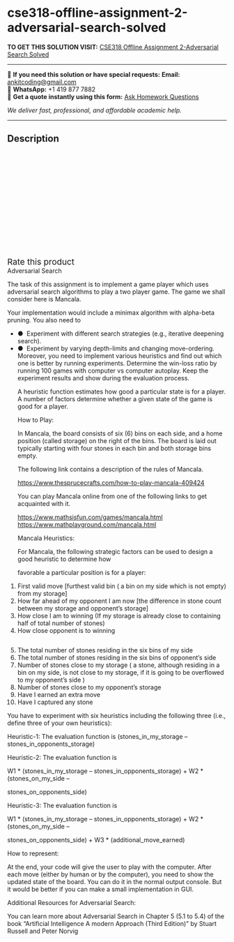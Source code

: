 # cse318-offline-assignment-2-adversarial-search-solved
**TO GET THIS SOLUTION VISIT:** [CSE318 Offline Assignment 2-Adversarial Search Solved](https://www.ankitcodinghub.com/product/cse318-offline-assignment-2-adversarial-search-solved/)


---

📩 **If you need this solution or have special requests:** **Email:** ankitcoding@gmail.com  
📱 **WhatsApp:** +1 419 877 7882  
📄 **Get a quote instantly using this form:** [Ask Homework Questions](https://www.ankitcodinghub.com/services/ask-homework-questions/)

*We deliver fast, professional, and affordable academic help.*

---

<h2>Description</h2>



<div class="kk-star-ratings kksr-auto kksr-align-center kksr-valign-top" data-payload="{&quot;align&quot;:&quot;center&quot;,&quot;id&quot;:&quot;96937&quot;,&quot;slug&quot;:&quot;default&quot;,&quot;valign&quot;:&quot;top&quot;,&quot;ignore&quot;:&quot;&quot;,&quot;reference&quot;:&quot;auto&quot;,&quot;class&quot;:&quot;&quot;,&quot;count&quot;:&quot;0&quot;,&quot;legendonly&quot;:&quot;&quot;,&quot;readonly&quot;:&quot;&quot;,&quot;score&quot;:&quot;0&quot;,&quot;starsonly&quot;:&quot;&quot;,&quot;best&quot;:&quot;5&quot;,&quot;gap&quot;:&quot;4&quot;,&quot;greet&quot;:&quot;Rate this product&quot;,&quot;legend&quot;:&quot;0\/5 - (0 votes)&quot;,&quot;size&quot;:&quot;24&quot;,&quot;title&quot;:&quot;CSE318 Offline Assignment 2-Adversarial Search Solved&quot;,&quot;width&quot;:&quot;0&quot;,&quot;_legend&quot;:&quot;{score}\/{best} - ({count} {votes})&quot;,&quot;font_factor&quot;:&quot;1.25&quot;}">

<div class="kksr-stars">

<div class="kksr-stars-inactive">
            <div class="kksr-star" data-star="1" style="padding-right: 4px">


<div class="kksr-icon" style="width: 24px; height: 24px;"></div>
        </div>
            <div class="kksr-star" data-star="2" style="padding-right: 4px">


<div class="kksr-icon" style="width: 24px; height: 24px;"></div>
        </div>
            <div class="kksr-star" data-star="3" style="padding-right: 4px">


<div class="kksr-icon" style="width: 24px; height: 24px;"></div>
        </div>
            <div class="kksr-star" data-star="4" style="padding-right: 4px">


<div class="kksr-icon" style="width: 24px; height: 24px;"></div>
        </div>
            <div class="kksr-star" data-star="5" style="padding-right: 4px">


<div class="kksr-icon" style="width: 24px; height: 24px;"></div>
        </div>
    </div>

<div class="kksr-stars-active" style="width: 0px;">
            <div class="kksr-star" style="padding-right: 4px">


<div class="kksr-icon" style="width: 24px; height: 24px;"></div>
        </div>
            <div class="kksr-star" style="padding-right: 4px">


<div class="kksr-icon" style="width: 24px; height: 24px;"></div>
        </div>
            <div class="kksr-star" style="padding-right: 4px">


<div class="kksr-icon" style="width: 24px; height: 24px;"></div>
        </div>
            <div class="kksr-star" style="padding-right: 4px">


<div class="kksr-icon" style="width: 24px; height: 24px;"></div>
        </div>
            <div class="kksr-star" style="padding-right: 4px">


<div class="kksr-icon" style="width: 24px; height: 24px;"></div>
        </div>
    </div>
</div>


<div class="kksr-legend" style="font-size: 19.2px;">
            <span class="kksr-muted">Rate this product</span>
    </div>
    </div>
<div class="page" title="Page 1">
<div class="section">
<div class="layoutArea">
<div class="column">
Adversarial Search

The task of this assignment is to implement a game player which uses adversarial search algorithms to play a two player game. The game we shall consider here is Mancala.

Your implementation would include a minimax algorithm with alpha-beta pruning. You also need to

<ul>
<li>● &nbsp;Experiment with different search strategies (e.g., iterative deepening search).</li>
<li>● &nbsp;Experiment by varying depth-limits and changing move-ordering.
Moreover, you need to implement various heuristics and find out which one is better by running experiments. Determine the win-loss ratio by running 100 games with computer vs computer autoplay. Keep the experiment results and show during the evaluation process.

A heuristic function estimates how good a particular state is for a player. A number of factors determine whether a given state of the game is good for a player.

How to Play:

In Mancala, the board consists of six (6) bins on each side, and a home position (called storage) on the right of the bins. The board is laid out typically starting with four stones in each bin and both storage bins empty.

The following link contains a description of the rules of Mancala.

https://www.thesprucecrafts.com/how-to-play-mancala-409424

You can play Mancala online from one of the following links to get acquainted with it.

https://www.mathsisfun.com/games/mancala.html https://www.mathplayground.com/mancala.html

Mancala Heuristics:

For Mancala, the following strategic factors can be used to design a good heuristic to determine how

favorable a particular position is for a player:
</li>
</ul>
<ol>
<li>First valid move [furthest valid bin ( a bin on my side which is not empty) from my storage]</li>
<li>How far ahead of my opponent I am now [the difference in stone count between my storage and opponent’s storage]</li>
<li>How close I am to winning (If my storage is already close to containing half of total number of stones)</li>
<li>How close opponent is to winning</li>
</ol>
</div>
</div>
</div>
</div>
<div class="page" title="Page 2">
<div class="section">
<div class="layoutArea">
<div class="column">
<ol start="5">
<li>The total number of stones residing in the six bins of my side</li>
<li>The total number of stones residing in the six bins of opponent’s side</li>
<li>Number of stones close to my storage ( a stone, although residing in a bin on my side,
is not close to my storage, if it is going to be overflowed to my opponent’s side )
</li>
<li>Number of stones close to my opponent’s storage</li>
<li>Have I earned an extra move</li>
<li>Have I captured any stone</li>
</ol>
You have to experiment with six heuristics including the following three (i.e., define three of your own heuristics):

Heuristic-1: The evaluation function is (stones_in_my_storage – stones_in_opponents_storage)

Heuristic-2: The evaluation function is

W1 * (stones_in_my_storage – stones_in_opponents_storage) + W2 * (stones_on_my_side –

stones_on_opponents_side)

Heuristic-3: The evaluation function is

W1 * (stones_in_my_storage – stones_in_opponents_storage) + W2 * (stones_on_my_side –

stones_on_opponents_side) + W3 * (additional_move_earned)

How to represent:

At the end, your code will give the user to play with the computer. After each move (either by human or by the computer), you need to show the updated state of the board. You can do it in the normal output console. But it would be better if you can make a small implementation in GUI.

Additional Resources for Adversarial Search:

You can learn more about Adversarial Search in Chapter 5 (5.1 to 5.4) of the book “Artificial Intelligence A modern Approach (Third Edition)” by Stuart Russell and Peter Norvig

&nbsp;

</div>
</div>
</div>
</div>

